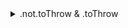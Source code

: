 <details>
  <summary>.not.toThrow & .toThrow</summary>

### Error

.not는 Jest에서 사용되는 matcher의 하나로 특정 조건이 발생하지 않기를 기대할때 사용한다
.toThrow는 특정 함수가 호출될 때 오류를 발생시키는지를 확인하는 데 사용된다



```javascript
it("should throw an error if no value is passed into the function", () => {
    const resultFn = () => {
        add();
    };
 
    expect(resultFn).toThrow();
})


it("should throw an error if provided with multiple arguments instead of an array", () => {
    const num1 = 1;
    const num2 = 2;

    const resultFn = () => {
        add(num1, num2)// array만 받는다는 가정
    };

    expect(resultFn).toThrow(/is not iterable/);
    //error를 던져야 하고, 특정 에러 메시지를 예상
})

```
#### resultFn
- resultFn은 return하는 값을 없지만, add()를 호출을 통해서 오류를 발생시키는지 테스트하기 위해 존재한다
- 즉, 함수의 경과를 사용할 필요가 없고, 단지 오류가 발생하지 않는지 확인하기 위한 것이다. 

##### .not.toThrow() & .toThrow()

- expect(resultFn).not.toThrow() -> resultFn이 오류를 던지지않는것을 예상, 오류를 던지지않으면 통과
- expect(resultFn).thThrow() -> resultFn이 오류를 던지는것을 예상, 오류를 던지면 통과


</details>